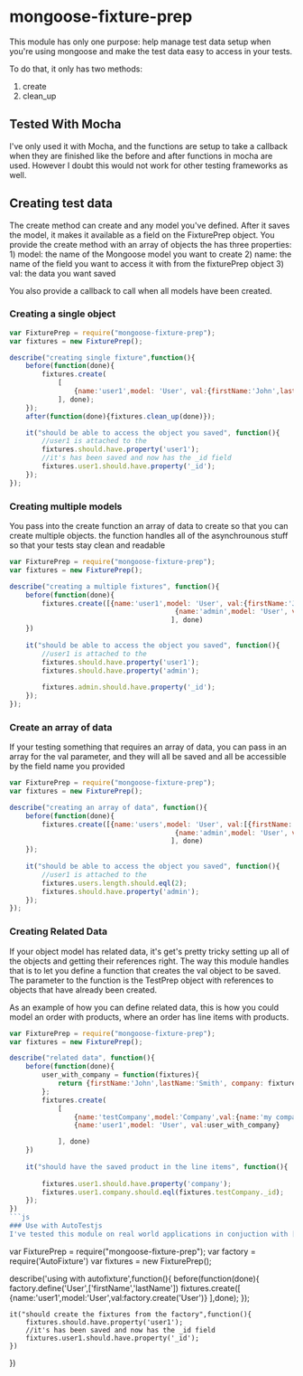 mongoose-fixture-prep
=====================

This module has only one purpose: help manage test data setup when you're using mongoose and make the test data easy to access in your tests.

To do that, it only has two methods:
1. create
2. clean_up

## Tested With Mocha
I've only used it with Mocha, and the functions are setup to take a callback when they are finished like the before and after functions in mocha are used.  However I doubt this would not work for other testing frameworks as well.

## Creating test data
The create method can create and any model you've defined.  After it saves the model, it makes it available as a field on the FixturePrep object.  You provide the create method with an array of objects the has three properties:
	1) model: the name of the Mongoose model you want to create
	2) name: the name of the field you want to access it with from the fixturePrep object
	3) val: the data you want saved

You also provide a callback to call when all models have been created.

### Creating a single object
```js
var FixturePrep = require("mongoose-fixture-prep");
var fixtures = new FixturePrep();

describe("creating single fixture",function(){
	before(function(done){
		fixtures.create(
			[
				{name:'user1',model: 'User', val:{firstName:'John',lastName:'Smith'}}
			], done);
	});
	after(function(done){fixtures.clean_up(done)});

	it("should be able to access the object you saved", function(){
		//user1 is attached to the
		fixtures.should.have.property('user1');
		//it's has been saved and now has the _id field
		fixtures.user1.should.have.property('_id');
	});
});
```
### Creating multiple models
You pass into the create function an array of data to create so that you can create multiple objects.  the function handles all of the asynchrounous stuff so that your tests stay clean and readable

```js
var FixturePrep = require("mongoose-fixture-prep");
var fixtures = new FixturePrep();

describe("creating a multiple fixtures", function(){
	before(function(done){
		fixtures.create([{name:'user1',model: 'User', val:{firstName:'John',lastName:'Smith'}},
										 {name:'admin',model: 'User', val:{firstName:'super',lastName:'user', roles:['admin']}}
										], done)				
	})
	
	it("should be able to access the object you saved", function(){
		//user1 is attached to the
		fixtures.should.have.property('user1');
		fixtures.should.have.property('admin');
		
		fixtures.admin.should.have.property('_id');
	});
});
```
### Create an array of data
If your testing something that requires an array of data, you can pass in an array for the val parameter, and they will all be saved and all be accessible by the field name you provided

```js
var FixturePrep = require("mongoose-fixture-prep");
var fixtures = new FixturePrep();

describe("creating an array of data", function(){
	before(function(done){
		fixtures.create([{name:'users',model: 'User', val:[{firstName:'John',lastName:'Smith'},{firstName:'Jane',lastName:'Doe'}]},
										 {name:'admin',model: 'User', val:{firstName:'super',lastName:'user', roles:['admin']}}
										], done)				
	});
	
	it("should be able to access the object you saved", function(){
		//user1 is attached to the
		fixtures.users.length.should.eql(2);
		fixtures.should.have.property('admin');
	});
});
```

### Creating Related Data
If your object model has related data, it's get's pretty tricky setting up all of the objects and getting their references right. The way this module handles that is to let you define a function that creates the val object to be saved.  The parameter to the function is the TestPrep object with references to objects that have already been created.

As an example of how you can define related data, this is how you could model an order with products, where an order has line items with products.

```js
var FixturePrep = require("mongoose-fixture-prep");
var fixtures = new FixturePrep();

describe("related data", function(){
	before(function(done){
		user_with_company = function(fixtures){
			return {firstName:'John',lastName:'Smith', company: fixtures.testCompany}
		};
		fixtures.create(
			[
				{name:'testCompany',model:'Company',val:{name:'my company'}},
				{name:'user1',model: 'User', val:user_with_company}

			], done)				
	})
	
	it("should have the saved product in the line items", function(){
	
		fixtures.user1.should.have.property('company');
		fixtures.user1.company.should.eql(fixtures.testCompany._id);
	});
})
```js
### Use with AutoTestjs
I've tested this module on real world applications in conjuction with [AutoFixture.js](href="https://github.com/jcteague/autofixturejs") to create the test data for me.  In the spirit of small modules working together, they have been separated.  To use them together is very simple:

```
var FixturePrep = require("mongoose-fixture-prep");
var factory = require('AutoFixture')
var fixtures = new FixturePrep();

describe('using with autofixture',function(){
	before(function(done){
		factory.define('User',['firstName','lastName'])
		fixtures.create([
			{name:'user1',model:'User',val:factory.create('User')}
		],done);
	});

	it("should create the fixtures from the factory",function(){
		fixtures.should.have.property('user1');
		//it's has been saved and now has the _id field
		fixtures.user1.should.have.property('_id');
	})
})
```

